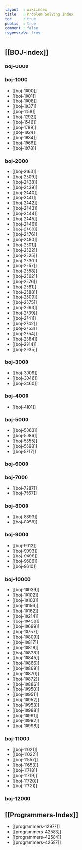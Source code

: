 ```yaml
---
layout  : wikiindex
title   : Problem Solving Index
toc     : true
public  : true
comment : false
regenerate: true
---
```


## [[BOJ-Index]]

### boj-0000

### boj-1000

* [[boj-1000]]
* [[boj-1001]]
* [[boj-1008]]
* [[boj-1037]]
* [[boj-1158]]
* [[boj-1292]]
* [[boj-1546]]
* [[boj-1789]]
* [[boj-1924]]
* [[boj-1934]]
* [[boj-1966]]
* [[boj-1978]]

### boj-2000

* [[boj-2163]]
* [[boj-2309]]
* [[boj-2438]]
* [[boj-2439]]
* [[boj-2440]]
* [[boj-2441]]
* [[boj-2442]]
* [[boj-2443]]
* [[boj-2444]]
* [[boj-2445]]
* [[boj-2446]]
* [[boj-2460]]
* [[boj-2476]]
* [[boj-2480]]
* [[boj-2501]]
* [[boj-2522]]
* [[boj-2525]]
* [[boj-2530]]
* [[boj-2557]]
* [[boj-2558]]
* [[boj-2562]]
* [[boj-2576]]
* [[boj-2581]]
* [[boj-2588]]
* [[boj-2609]]
* [[boj-2675]]
* [[boj-2693]]
* [[boj-2739]]
* [[boj-2741]]
* [[boj-2742]]
* [[boj-2753]]
* [[boj-2754]]
* [[boj-2884]]
* [[boj-2914]]
* [[boj-2935]]

### boj-3000

* [[boj-3009]]
* [[boj-3046]]
* [[boj-3460]]

### boj-4000

* [[boj-4101]]

### boj-5000

* [[boj-5063]]
* [[boj-5086]]
* [[boj-5355]]
* [[boj-5598]]
* [[boj-5717]]

### boj-6000

### boj-7000

* [[boj-7287]]
* [[boj-7567]]

### boj-8000

* [[boj-8393]]
* [[boj-8958]]

### boj-9000

* [[boj-9012]]
* [[boj-9093]]
* [[boj-9498]]
* [[boj-9506]]
* [[boj-9610]]

### boj-10000

* [[boj-10039]]
* [[boj-10102]]
* [[boj-10103]]
* [[boj-10156]]
* [[boj-10162]]
* [[boj-10214]]
* [[boj-10430]]
* [[boj-10699]]
* [[boj-10757]]
* [[boj-10809]]
* [[boj-10817]]
* [[boj-10818]]
* [[boj-10828]]
* [[boj-10845]]
* [[boj-10866]]
* [[boj-10869]]
* [[boj-10870]]
* [[boj-10872]]
* [[boj-10886]]
* [[boj-10950]]
* [[boj-10951]]
* [[boj-10952]]
* [[boj-10953]]
* [[boj-10988]]
* [[boj-10991]]
* [[boj-10992]]
* [[boj-10998]]

### boj-11000

* [[boj-11021]]
* [[boj-11022]]
* [[boj-11557]]
* [[boj-11653]]
* [[boj-11718]]
* [[boj-11719]]
* [[boj-11720]]
* [[boj-11721]]

### boj-12000

## [[Programmers-Index]]

* [[programmers-12977]]
* [[programmers-42583]]
* [[programmers-42584]]
* [[programmers-42587]]
